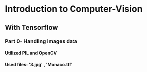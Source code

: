# Introduction to Computer-Vision
## With Tensorflow

### Part 0- Handling images data
#### Utilized PIL and OpenCV
#### Used files: '3.jpg' , 'Monaco.ttf'
